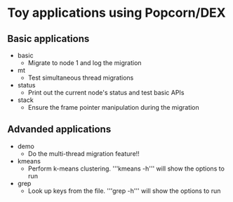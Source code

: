 # Toy applications using Popcorn/DEX

## Basic applications
* basic
	- Migrate to node 1 and log the migration
* mt
	- Test simultaneous thread migrations
* status
	- Print out the current node's status and test basic APIs
* stack
	- Ensure the frame pointer manipulation during the migration

## Advanded applications
* demo
	- Do the multi-thread migration feature!!
* kmeans
	- Perform k-means clustering. '''kmeans -h''' will show the options to run
* grep
	- Look up keys from the file. '''grep -h''' will show the options to run
